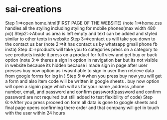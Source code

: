 # sai-creations
Step 1:=>open home.html(FIRST PAGE OF THE WEBSITE)
(note 1:=>home.css handles all the styling including styling for mobile phones(max width 480 px))
Step2:=>About us area is left empty and text can be added and styled similar to other texts in website
Step 3:=>contact us will take you down to the contact us bar
(note 2:=>it has contact us by whatsapp gmail phone fb insta)
Step 4:=>products will take you to categories press on a category to see products inside it press on a product for 
	 full view and get buy or back option 
(note 3:=> theres a sign in option in navigation bar but its not visible in website because its hidden because i 
	   made sign in page after user presses buy now option as i wasnt able to sign in user then retrieve data from 
	   google forms for log in )
Step 5:=>when you press buy now you will get a form and also item code will be written in google sheets .
	buy now option will open a signin page which will as for your name ,address ,phone number, email, and password 
	and confirm password(password and confirm password are not required but still added to test flexibility of code)
Step 6:=>After you press proceed on form all data is gone to google sheets and final page opens confirming there order 
	and that company will get in touch with the user within 24 hours
